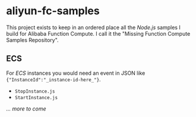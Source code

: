 # aliyun-fc-samples

This project exists to keep in an ordered place all the _Node.js_ samples I build for Alibaba Function Compute. I call it the "Missing Function Compute Samples Repository".

## ECS
For *ECS* instances you would need an event in JSON like `{"InstanceId":"_instance-id-here_"}`.
- `StopInstance.js`
- `StartInstance.js`

_... more to come_
